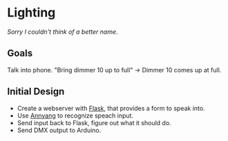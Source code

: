 # Lighting
*Sorry I couldn't think of a better name*.

## Goals
Talk into phone. "Bring dimmer 10 up to full" -> Dimmer 10 comes up at full.

## Initial Design
* Create a webserver with [Flask](http://flask.pocoo.org/), that provides a form
  to speak into.
* Use [Annyang](https://www.talater.com/annyang/) to recognize speach input.
* Send input back to Flask, figure out what it should do.
* Send DMX output to Arduino.
